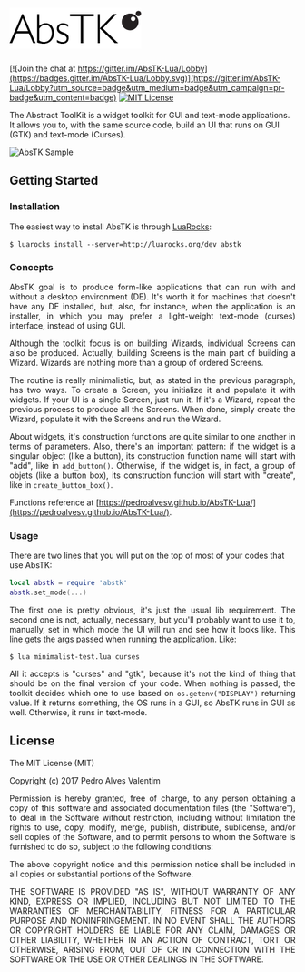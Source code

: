 # [![AbsTK](logo/232x72.png?raw=true)](https://github.com/PedroAlvesV/AbsTK-Lua)

[![Join the chat at https://gitter.im/AbsTK-Lua/Lobby](https://badges.gitter.im/AbsTK-Lua/Lobby.svg)](https://gitter.im/AbsTK-Lua/Lobby?utm_source=badge&utm_medium=badge&utm_campaign=pr-badge&utm_content=badge)
[![MIT License](http://img.shields.io/:license-mit-blue.svg)](http://doge.mit-license.org)

The Abstract ToolKit is a widget toolkit for GUI and text-mode applications. It allows you to, with the same source code, build an UI that runs on GUI (GTK) and text-mode (Curses).

![AbsTK Sample](http://i.imgur.com/3yx9zof.png)

## Getting Started

### Installation

The easiest way to install AbsTK is through [LuaRocks](https://github.com/luarocks/luarocks):

```
$ luarocks install --server=http://luarocks.org/dev abstk
```

### Concepts

<p align="justify">AbsTK goal is to produce form-like applications that can run with and without a desktop environment (DE). It's worth it for machines that doesn't have any DE installed, but, also, for instance, when the application is an installer, in which you may prefer a light-weight text-mode (curses) interface, instead of using GUI.</p>

<p align="justify">Although the toolkit focus is on building Wizards, individual Screens can also be produced. Actually, building Screens is the main part of building a Wizard. Wizards are nothing more than a group of ordered Screens.</p>

<p align="justify">The routine is really minimalistic, but, as stated in the previous paragraph, has two ways. To create a Screen, you initialize it and populate it with widgets. If your UI is a single Screen, just run it. If it's a Wizard, repeat the previous process to produce all the Screens. When done, simply create the Wizard, populate it with the Screens and run the Wizard.</p>

<p align="justify">About widgets, it's construction functions are quite similar to one another in terms of parameters. Also, there's an important pattern: if the widget is a singular object (like a button), its construction function name will start with "add", like in <code>add_button()</code>. Otherwise, if the widget is, in fact, a group of objets (like a button box), its construction function will start with "create", like in <code>create_button_box()</code>.</p>

Functions reference at [https://pedroalvesv.github.io/AbsTK-Lua/](https://pedroalvesv.github.io/AbsTK-Lua/).

<!--

### Examples

#### Screen

```lua
local abstk = require 'abstk'
local scr = abstk.new_screen("My First AbsTK UI")
scr:add_label('hellow', "Hello, World!")
scr:run()
```

![Curses UI](http://i.imgur.com/xAq4KJX.png) ![GTK UI](http://i.imgur.com/xAq4KJX.png)

#### Wizard

```lua
local abstk = require 'abstk'
local wizard = abstk.new_wizard("First AbsTK Wizard")
local scr1 = abstk.new_screen("Page 1")
local scr2 = abstk.new_screen("Page 2")
scr1:add_label('label', "While I'm at the first page, [...]")
scr2:add_label('label', "[...] I'm at the second page.")
wizard:add_page('page1', scr1)
wizard:add_page('page2', scr2)
wizard:run()
```

![Curses UI](http://i.imgur.com/xAq4KJX.png) ![GTK UI](http://i.imgur.com/xAq4KJX.png)

You can see a complete list of examples on [src/complete-test/](src/complete-test/).

-->

### Usage

There are two lines that you will put on the top of most of your codes that use AbsTK:

```lua
local abstk = require 'abstk'
abstk.set_mode(...)
```

<p align="justify">The first one is pretty obvious, it's just the usual lib requirement. The second one is not, actually, necessary, but you'll probably want to use it to, manually, set in which mode the UI will run and see how it looks like. This line gets the args passed when running the application. Like:</p>

```
$ lua minimalist-test.lua curses
```

<p align="justify">All it accepts is "curses" and "gtk", because it's not the kind of thing that should be on the final version of your code. When nothing is passed, the toolkit decides which one to use based on <code>os.getenv("DISPLAY")</code> returning value. If it returns something, the OS runs in a GUI, so AbsTK runs in GUI as well. Otherwise, it runs in text-mode.</p>

## License

The MIT License (MIT)

Copyright (c) 2017 Pedro Alves Valentim

<p align="justify">Permission is hereby granted, free of charge, to any person obtaining a copy of
this software and associated documentation files (the "Software"), to deal in
the Software without restriction, including without limitation the rights to
use, copy, modify, merge, publish, distribute, sublicense, and/or sell copies of
the Software, and to permit persons to whom the Software is furnished to do so,
subject to the following conditions:</p>

<p align="justify">The above copyright notice and this permission notice shall be included in all
copies or substantial portions of the Software.</p>

<p align="justify">THE SOFTWARE IS PROVIDED "AS IS", WITHOUT WARRANTY OF ANY KIND, EXPRESS OR
IMPLIED, INCLUDING BUT NOT LIMITED TO THE WARRANTIES OF MERCHANTABILITY, FITNESS
FOR A PARTICULAR PURPOSE AND NONINFRINGEMENT. IN NO EVENT SHALL THE AUTHORS OR
COPYRIGHT HOLDERS BE LIABLE FOR ANY CLAIM, DAMAGES OR OTHER LIABILITY, WHETHER
IN AN ACTION OF CONTRACT, TORT OR OTHERWISE, ARISING FROM, OUT OF OR IN
CONNECTION WITH THE SOFTWARE OR THE USE OR OTHER DEALINGS IN THE SOFTWARE.</p>